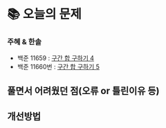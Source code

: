  # 📚 오늘의 문제

### 주혜 & 한솔
- 백준 11659 : [구간 합 구하기 4](https://www.acmicpc.net/problem/11659)
- 백준 11660번 : [구간 합 구하기 5](https://www.acmicpc.net/problem/11660)

## 풀면서 어려웠던 점(오류 or 틀린이유 등)

## 개선방법
